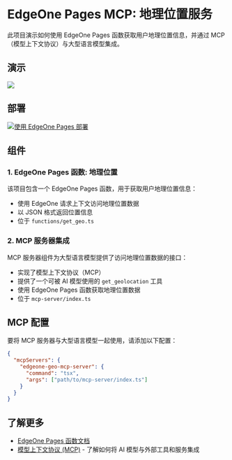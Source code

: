 # EdgeOne Pages MCP: 地理位置服务

此项目演示如何使用 EdgeOne Pages 函数获取用户地理位置信息，并通过 MCP（模型上下文协议）与大型语言模型集成。

## 演示

![](https://cloudcache.tencent-cloud.com/qcloud/ui/static/static_source_business/f180b5ae-0e9c-40a8-a76a-b8f2a5e6108f.gif)

## 部署

[![使用 EdgeOne Pages 部署](https://cdnstatic.tencentcs.com/edgeone/pages/deploy.svg)](https://console.cloud.tencent.com/edgeone/pages/new?template=mcp-geo)

## 组件

### 1. EdgeOne Pages 函数: 地理位置

该项目包含一个 EdgeOne Pages 函数，用于获取用户地理位置信息：

* 使用 EdgeOne 请求上下文访问地理位置数据
* 以 JSON 格式返回位置信息
* 位于 `functions/get_geo.ts`

### 2. MCP 服务器集成

MCP 服务器组件为大型语言模型提供了访问地理位置数据的接口：

* 实现了模型上下文协议（MCP）
* 提供了一个可被 AI 模型使用的 `get_geolocation` 工具
* 使用 EdgeOne Pages 函数获取地理位置数据
* 位于 `mcp-server/index.ts`

## MCP 配置

要将 MCP 服务器与大型语言模型一起使用，请添加以下配置：

```json
{
  "mcpServers": {
    "edgeone-geo-mcp-server": {
      "command": "tsx",
      "args": ["path/to/mcp-server/index.ts"]
    }
  }
}
```

## 了解更多

* [EdgeOne Pages 函数文档](https://edgeone.ai/document/162227908259442688)
* [模型上下文协议 (MCP)](https://modelcontextprotocol.github.io) - 了解如何将 AI 模型与外部工具和服务集成
